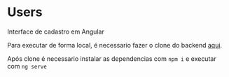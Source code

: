 # Users

Interface de cadastro em Angular

Para executar de forma local, é necessario fazer o clone do backend [aqui](https://github.com/edgardlopes/User-API).

Após clone é necessario instalar as dependencias com ```npm i``` e executar com ```ng serve```
